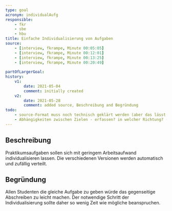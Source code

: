 ```yaml
---
type: goal
acronym: individualAufg
responsible: 
    - fkr
    - sbe
    - hbu
title: Einfache Individualisierung von Aufgaben
source: 
    - [interview, fkrampe, Minute 00:05:05]
    - [interview, fkrampe, Minute 00:12:01]
    - [interview, fkrampe, Minute 00:13:25]
    - [interview, fkrampe, Minute 00:20:49]
    
partOfLargerGoal:
history:
    v1:
        date: 2021-05-04
        comment: initially created
    v2:
        date: 2021-05-28
        comment: added source, Beschreibung and Begründung
todo: 
    - source-Format muss noch technisch geklärt werden (aber das lässt sich später leicht ändern)
    - Abhängigkeiten zwischen Zielen - erfassen? in welcher Richtung? (also )
---
```


## Beschreibung

Praktikumsaufgaben sollen sich mit geringem Arbeitsaufwand individualisieren lassen. Die verschiedenen Versionen werden automatisch
und zufällig verteilt.

## Begründung

Allen Studenten die gleiche Aufgabe zu geben würde das gegenseitige Abschreiben zu leicht machen. Der notwendige Schritt der Individualisierung
sollte daher so wenig Zeit wie mögliche beanspruchen.
